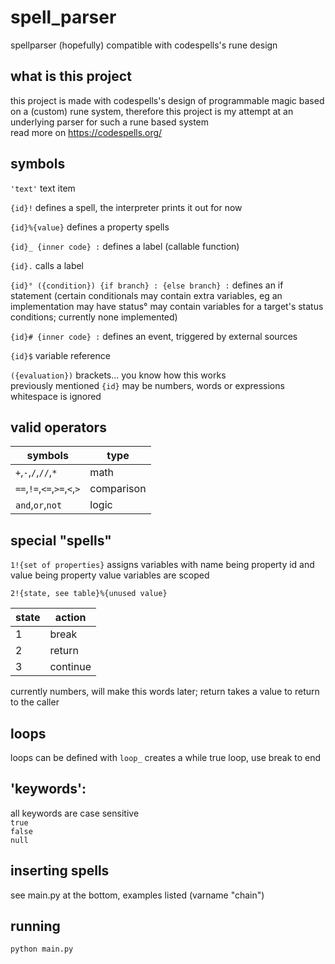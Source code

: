 # spell_parser
spellparser (hopefully) compatible with codespells's rune design

## what is this project
this project is made with codespells's design of programmable magic based on a (custom) rune system, therefore this project is my attempt at an underlying parser for such a rune based system  
read more on https://codespells.org/

## symbols
`'text'` text item  

`{id}!` defines a spell, the interpreter prints it out for now  

`{id}%{value}` defines a property spells  

`{id}_ {inner code} :` defines a label (callable function)  

`{id}.` calls a label  

`{id}° ({condition}) {if branch} : {else branch} :` defines an if statement (certain conditionals may contain extra variables, eg an implementation may have status° may contain variables for a target's status conditions; currently none implemented)  

`{id}# {inner code} :` defines an event, triggered by external sources  

`{id}$` variable reference  

`({evaluation})` brackets... you know how this works  
previously mentioned `{id}` may be numbers, words or expressions
whitespace is ignored

## valid operators

| symbols | type |
| --- | --- |
| `+`,`-`,`/`,`//`,`*` | math |
| `==`,`!=`,`<=`,`>=`,`<`,`>` | comparison |
| `and`,`or`,`not` | logic |

## special "spells"

`1!{set of properties}` assigns variables with name being property id and value being property value
variables are scoped

`2!{state, see table}%{unused value}`

|state|action|
|---|---|
|1|break|
|2|return|
|3|continue|

currently numbers, will make this words later; return takes a value to return to the caller

## loops
loops can be defined with `loop_`
creates a while true loop, use break to end

## 'keywords':
all keywords are case sensitive  
`true`  
`false`  
`null`

## inserting spells
see main.py at the bottom, examples listed (varname "chain")

## running
`python main.py`
